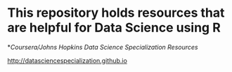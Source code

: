 # This repository holds resources that are helpful for Data Science using R

**Coursera/Johns Hopkins Data Science Specialization Resources*

http://datasciencespecialization.github.io
